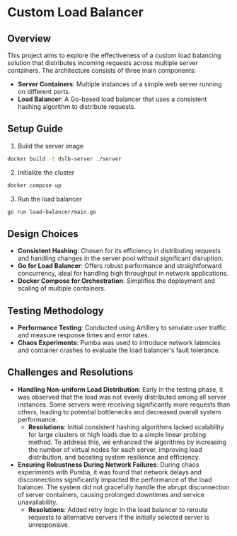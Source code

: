 # Custom Load Balancer

## Overview

This project aims to explore the effectiveness of a custom load balancing solution that distributes incoming requests across multiple server containers. The architecture consists of three main components:

- **Server Containers**: Multiple instances of a simple web server running on different ports.
- **Load Balancer**: A Go-based load balancer that uses a consistent hashing algorithm to distribute requests.

## Setup Guide

1. Build the server image

```bash
docker build -t dslb-server ./server
```

2. Initialize the cluster

```bash
docker compose up
```

3. Run the load balancer

```bash
go run load-balancer/main.go
```

## Design Choices

- **Consistent Hashing**: Chosen for its efficiency in distributing requests and handling changes in the server pool without significant disruption.
- **Go for Load Balancer**: Offers robust performance and straightforward concurrency, ideal for handling high throughput in network applications.
- **Docker Compose for Orchestration**: Simplifies the deployment and scaling of multiple containers.

## Testing Methodology

- **Performance Testing**: Conducted using Artillery to simulate user traffic and measure response times and error rates.
- **Chaos Experiments**: Pumba was used to introduce network latencies and container crashes to evaluate the load balancer's fault tolerance.

## Challenges and Resolutions

- **Handling Non-uniform Load Distribution**: Early in the testing phase, it was observed that the load was not evenly distributed among all server instances. Some servers were receiving significantly more requests than others, leading to potential bottlenecks and decreased overall system performance.
  - **Resolutions**: Initial consistent hashing algorithms lacked scalability for large clusters or high loads due to a simple linear probing method. To address this, we enhanced the algorithms by increasing the number of virtual nodes for each server, improving load distribution, and boosting system resilience and efficiency.
- **Ensuring Robustness During Network Failures**: During chaos experiments with Pumba, it was found that network delays and disconnections significantly impacted the performance of the load balancer. The system did not gracefully handle the abrupt disconnection of server containers, causing prolonged downtimes and service unavailability.
  - **Resolutions**: Added retry logic in the load balancer to reroute requests to alternative servers if the initially selected server is unresponsive.
